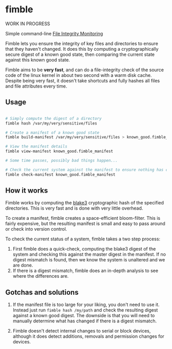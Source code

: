 # fimble

WORK IN PROGRESS

Simple command-line [File Integrity Monitoring](https://en.wikipedia.org/wiki/File_integrity_monitoring)

Fimble lets you ensure the integrity of key files and directories to ensure that they haven't changed. It does this by computing a cryptographically secure digest of a known good state, then comparing the current state against this known good state. 

Fimble aims to be **very fast**, and can do a file-integrity check of the source code of the linux kernel in about two second with a warm disk cache. Despite being very fast, it doesn't take shortcuts and fully hashes all files and file attributes every time.

## Usage

```bash

# Simply compute the digest of a directory
fimble hash /var/my/very/sensitive/files

# Create a manifest of a known good state
fimble build-manifest /var/my/very/sensitive/files > known_good.fimble_manifest

# View the manifest details
fimble view-manifest known_good.fimble_manifest

# Some time passes, possibly bad things happen...

# Check the current system against the manifest to ensure nothing has changed. This is very fast.
fimble check-manifest known_good.fimble_manifest
```

## How it works

Fimble works by computing the [blake3](https://github.com/BLAKE3-team/BLAKE3) cryptographic hash of the specified directories. This is very fast and is done with very little overhead. 

To create a manifest, fimble creates a space-efficient bloom-filter. This is fairly expensive, but the resulting manifest is small and easy to pass around or check into version control.

To check the current status of a system, fimble takes a two step process:
  1. First fimble does a quick-check, computing the blake3 digest of the system and checking this against the master digest in the manifest. If no digest mismatch is found, then we know the system is unaltered and we are done.
  2. If there is a digest mismatch, fimble does an in-depth analysis to see where the differences are.
  
## Gotchas and solutions

1. If the manifest file is too large for your liking, you don't need to use it. Instead just run `fimble hash /my/path` and check the resulting digest against a known good digest. The downside is that you will need to manually determine what has changed if there is a digest mismatch.

2. Fimble doesn't detect internal changes to serial or block devices, although it does detect additions, removals and permission changes for devices.
